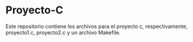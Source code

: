 # Proyecto-C
Este repositorio contiene los archivos para el proyecto c, respectivamente, proyecto1.c, proyecto2.c y un archivo Makefile. 
